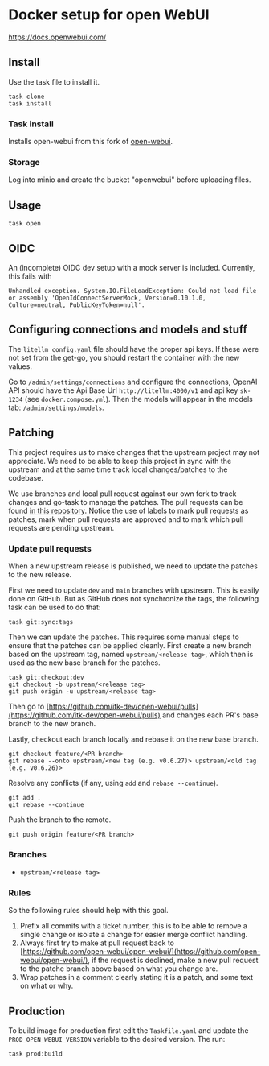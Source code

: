 # Docker setup for open WebUI

https://docs.openwebui.com/

## Install

Use the task file to install it.

```shell
task clone
task install
```

### Task install

Installs open-webui from this fork of [open-webui](https://github.com/itk-dev/open-webui).

### Storage

Log into minio and create the bucket "openwebui" before uploading files.

## Usage

```shell
task open
```

## OIDC

An (incomplete) OIDC dev setup with a mock server is included. Currently, this fails with

```text
Unhandled exception. System.IO.FileLoadException: Could not load file or assembly 'OpenIdConnectServerMock, Version=0.10.1.0, Culture=neutral, PublicKeyToken=null'.
```

## Configuring connections and models and stuff

The `litellm_config.yaml` file should have the proper api keys. If these were not set from the get-go, you should
restart the container with the new values.

Go to `/admin/settings/connections` and configure the connections, OpenAI API should have the Api Base Url
`http://litellm:4000/v1` and api key `sk-1234` (see `docker.compose.yml`). Then the models will appear in the models
tab: `/admin/settings/models`.

## Patching

This project requires us to make changes that the upstream project may not appreciate. We need to be able to keep
this project in sync with the upstream and at the same time track local changes/patches to the codebase.

We use branches and local pull request against our own fork to track changes and go-task to manage the patches. The pull requests can be
found [in this repository](https://github.com/itk-dev/open-webui/pulls). Notice the use of labels to mark pull requests as patches,
mark when pull requests are approved and to mark which pull requests are pending upstream.

### Update pull requests

When a new upstream release is published, we need to update the patches to the new release.

First we need to update `dev` and `main` branches with upstream. This is easily done on GitHub. But as GitHub does not
synchronize the tags, the following task can be used to do that:

```shell
task git:sync:tags
```

Then we can update the patches. This requires some manual steps to ensure that the patches can be applied cleanly.
First create a new branch based on the upstream tag, named `upstream/<release tag>`, which then is used as the new base
branch for the patches.

```shell
task git:checkout:dev
git checkout -b upstream/<release tag>
git push origin -u upstream/<release tag>
```

Then go to [https://github.com/itk-dev/open-webui/pulls](https://github.com/itk-dev/open-webui/pulls) and changes each
PR's base branch to the new branch.

Lastly, checkout each branch locally and rebase it on the new base branch.

```shell
git checkout feature/<PR branch>
git rebase --onto upstream/<new tag (e.g. v0.6.27)> upstream/<old tag (e.g. v0.6.26)> 
```

Resolve any conflicts (if any, using `add` and `rebase --continue`).

```shell
git add .
git rebase --continue
```

Push the branch to the remote.
```shell
git push origin feature/<PR branch>
```

### Branches

* `upstream/<release tag>`

### Rules

So the following rules should help with this goal.

1. Prefix all commits with a ticket number, this is to be able to remove a single change or isolate a change for easier
   merge conflict handling.
2. Always first try to make at pull request back
   to [https://github.com/open-webui/open-webui/](https://github.com/open-webui/open-webui/), if the request is
   declined, make a new pull request to the patche branch above based on what you change are.
3. Wrap patches in a comment clearly stating it is a patch, and some text on what or why.

## Production

To build image for production first edit the `Taskfile.yaml` and update the `PROD_OPEN_WEBUI_VERSION` variable to the
desired version. The run:

```shell
task prod:build
```

